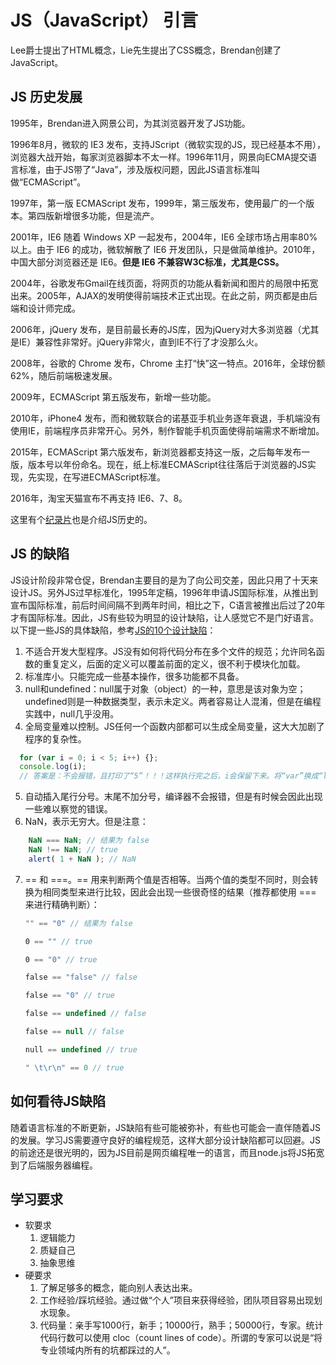 # JS（JavaScript） 引言
Lee爵士提出了HTML概念，Lie先生提出了CSS概念，Brendan创建了JavaScript。
## JS 历史发展
1995年，Brendan进入网景公司，为其浏览器开发了JS功能。

1996年8月，微软的 IE3 发布，支持JScript（微软实现的JS，现已经基本不用），浏览器大战开始，每家浏览器脚本不太一样。1996年11月，网景向ECMA提交语言标准，由于JS带了“Java”，涉及版权问题，因此JS语言标准叫做“ECMAScript”。

1997年，第一版 ECMAScript 发布，1999年，第三版发布，使用最广的一个版本。第四版新增很多功能，但是流产。

2001年，IE6 随着 Windows XP 一起发布，2004年，IE6 全球市场占用率80%以上。由于 IE6 的成功，微软解散了 IE6 开发团队，只是做简单维护。2010年，中国大部分浏览器还是 IE6。<strong>但是 IE6 不兼容W3C标准，尤其是CSS。</strong>

2004年，谷歌发布Gmail在线页面，将网页的功能从看新闻和图片的局限中拓宽出来。2005年，AJAX的发明使得前端技术正式出现。在此之前，网页都是由后端和设计师完成。

2006年，jQuery 发布，是目前最长寿的JS库，因为jQuery对大多浏览器（尤其是IE）兼容性非常好。jQuery非常火，直到IE不行了才没那么火。

2008年，谷歌的 Chrome 发布，Chrome 主打“快”这一特点。2016年，全球份额62%，随后前端极速发展。

2009年，ECMAScript 第五版发布，新增一些功能。

2010年，iPhone4 发布，而和微软联合的诺基亚手机业务逐年衰退，手机端没有使用IE，前端程序员非常开心。另外，制作智能手机页面使得前端需求不断增加。

2015年，ECMAScript 第六版发布，新浏览器都支持这一版，之后每年发布一版，版本号以年份命名。现在，纸上标准ECMAScript往往落后于浏览器的JS实现，先实现，在写进ECMAScript标准。

2016年，淘宝天猫宣布不再支持 IE6、7、8。

这里有个<a href="https://www.bilibili.com/video/av15989846/">纪录片</a>也是介绍JS历史的。

## JS 的缺陷

JS设计阶段非常仓促，Brendan主要目的是为了向公司交差，因此只用了十天来设计JS。另外JS过早标准化，1995年定稿，1996年申请JS国际标准，从推出到宣布国际标准，前后时间间隔不到两年时间，相比之下，C语言被推出后过了20年才有国际标准。因此，JS有些较为明显的设计缺陷，让人感觉它不是门好语言。以下提一些JS的具体缺陷，参考<a href="http://www.ruanyifeng.com/blog/2011/06/10_design_defects_in_javascript.html">JS的10个设计缺陷</a>：

1. 不适合开发大型程序。JS没有如何将代码分布在多个文件的规范；允许同名函数的重复定义，后面的定义可以覆盖前面的定义，很不利于模块化加载。
2. 标准库小。只能完成一些基本操作，很多功能都不具备。
3. null和undefined：null属于对象（object）的一种，意思是该对象为空；undefined则是一种数据类型，表示未定义。两者容易让人混淆，但是在编程实践中，null几乎没用。
4. 全局变量难以控制。JS任何一个函数内部都可以生成全局变量，这大大加剧了程序的复杂性。
``` JavaScript
  for (var i = 0; i < 5; i++) {}; 
  console.log(i);
  // 答案是：不会报错，且打印了“5”！！！这样执行完之后，i会保留下来。将“var”换成“let”才会正常报错，i才会成为局部变量。
```
5. 自动插入尾行分号。末尾不加分号，编译器不会报错，但是有时候会因此出现一些难以察觉的错误。
6. NaN，表示无穷大。但是注意：
``` JavaScript
    NaN === NaN; // 结果为 false
    NaN !== NaN; // true
    alert( 1 + NaN ); // NaN
```
7. == 和 ===。== 用来判断两个值是否相等。当两个值的类型不同时，则会转换为相同类型来进行比较，因此会出现一些很奇怪的结果（推荐都使用 === 来进行精确判断）：

``` JavaScript
　　"" == "0" // 结果为 false

　　0 == "" // true

　　0 == "0" // true

　　false == "false" // false

　　false == "0" // true

　　false == undefined // false

　　false == null // false

　　null == undefined // true

　　" \t\r\n" == 0 // true
```
## 如何看待JS缺陷
随着语言标准的不断更新，JS缺陷有些可能被弥补，有些也可能会一直伴随着JS的发展。学习JS需要遵守良好的编程规范，这样大部分设计缺陷都可以回避。JS的前途还是很光明的，因为JS目前是网页编程唯一的语言，而且node.js将JS拓宽到了后端服务器编程。

## 学习要求
* 软要求
  1. 逻辑能力
  2. 质疑自己
  3. 抽象思维
* 硬要求
  1. 了解足够多的概念，能向别人表达出来。
  2. 工作经验/踩坑经验。通过做“个人”项目来获得经验，团队项目容易出现划水现象。
  3. 代码量：亲手写1000行，新手；10000行，熟手；50000行，专家。统计代码行数可以使用 cloc（count lines of code）。所谓的专家可以说是“将专业领域内所有的坑都踩过的人”。


